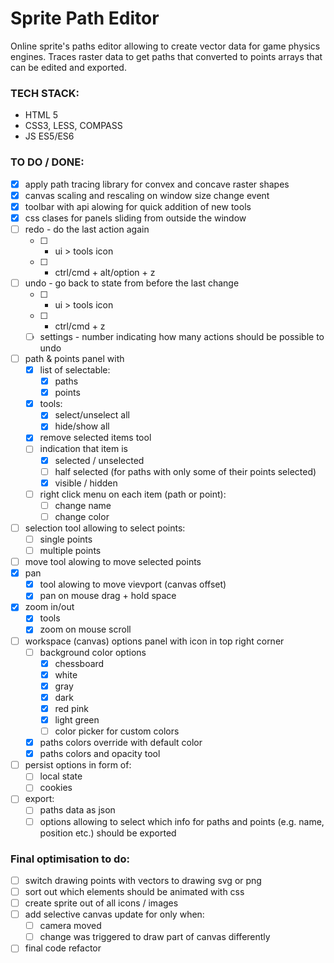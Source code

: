 # Sprite Path Editor
Online sprite's paths editor allowing to create vector data for game physics engines. Traces raster data to get paths that converted to points arrays that can be edited and exported.

### TECH STACK:
* HTML 5
* CSS3, LESS, COMPASS
* JS ES5/ES6

### TO DO / DONE:
- [x] apply path tracing library for convex and concave raster shapes
- [x] canvas scaling and rescaling on window size change event
- [x] toolbar with api alowing for quick addition of new tools
- [x] css clases for panels sliding from outside the window
- [ ] redo - do the last action again
  - [ ] - ui > tools icon
  - [ ] - ctrl/cmd + alt/option + z
- [ ] undo - go back to state from before the last change
  - [ ] - ui > tools icon
  - [ ] - ctrl/cmd + z
  - [ ] settings - number indicating how many actions should be possible to undo
- [ ] path & points panel with
  - [x] list of selectable:
    - [x] paths
    - [x] points
  - [x] tools:
    - [x] select/unselect all
    - [x] hide/show all
  - [x] remove selected items tool
  - [ ] indication that item is
    - [x] selected / unselected
    - [ ] half selected (for paths with only some of their points selected)
    - [x] visible / hidden
  - [ ] right click menu on each item (path or point):
    - [ ] change name
    - [ ] change color
- [ ] selection tool allowing to select points:
  - [ ] single points
  - [ ] multiple points
- [ ] move tool alowing to move selected points
- [x] pan
  - [x] tool alowing to move vievport (canvas offset)
  - [x] pan on mouse drag + hold space
- [x] zoom in/out
  - [x] tools
  - [x] zoom on mouse scroll
- [ ] workspace (canvas) options panel with icon in top right corner
  - [ ] background color options
    - [x] chessboard
    - [x] white
    - [x] gray
    - [x] dark
    - [x] red pink
    - [x] light green
    - [ ] color picker for custom colors
  - [x] paths colors override with default color
  - [x] paths colors and opacity tool
- [ ] persist options in form of:
  - [ ] local state
  - [ ] cookies
- [ ] export:
  - [ ] paths data as json
  - [ ] options allowing to select which info for paths and points (e.g. name, position etc.) should be exported

### Final optimisation to do:
- [ ] switch drawing points with vectors to drawing svg or png
- [ ] sort out which elements should be animated with css
- [ ] create sprite out of all icons / images
- [ ] add selective canvas update for only when:
  - [ ] camera moved
  - [ ] change was triggered to draw part of canvas differently
- [ ] final code refactor
